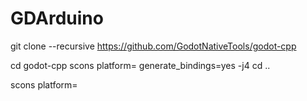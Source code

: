 # GDArduino
git clone --recursive https://github.com/GodotNativeTools/godot-cpp

cd godot-cpp
scons platform=<platform> generate_bindings=yes -j4
cd ..

scons platform=<platform>